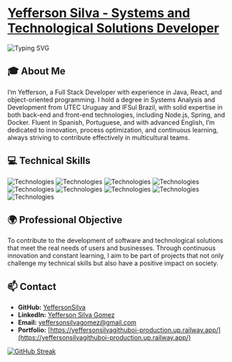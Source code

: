 # [Yefferson Silva - Systems and Technological Solutions Developer](https://yeffersonsilva.github.io/YeffersonSilva.github.oi/)

![Typing SVG](https://readme-typing-svg.herokuapp.com?color=00C4B3&lines=Welcome+to+my+Profile!;I'm+a+Systems+Developer;Creating+Innovative+Solutions;Passionate+about+Technology)

## 🎓 About Me
I’m Yefferson, a Full Stack Developer with experience in Java, React, and object-oriented programming. I hold a degree in Systems Analysis and Development from UTEC Uruguay and IFSul Brazil, with solid expertise in both back-end and front-end technologies, including Node.js, Spring, and Docker. Fluent in Spanish, Portuguese, and with advanced English, I’m dedicated to innovation, process optimization, and continuous learning, always striving to contribute effectively in multicultural teams.
## 💻 Technical Skills
  
![Technologies](https://img.shields.io/badge/Node.js-339933.svg?style=for-the-badge&logo=node.js&logoColor=white)
![Technologies](https://img.shields.io/badge/Java-007396.svg?style=for-the-badge&logo=java&logoColor=white)
![Technologies](https://img.shields.io/badge/Spring_Boot-6DB33F.svg?style=for-the-badge&logo=spring-boot)
![Technologies](https://img.shields.io/badge/Kotlin-0095D5.svg?style=for-the-badge&logo=kotlin&logoColor=white)
![Technologies](https://img.shields.io/badge/Python-3776AB.svg?style=for-the-badge&logo=python&logoColor=white)
![Technologies](https://img.shields.io/badge/AWS-232F3E.svg?style=for-the-badge&logo=amazon-aws&logoColor=white)
![Technologies](https://img.shields.io/badge/Docker-2496ED.svg?style=for-the-badge&logo=docker&logoColor=white)
![Technologies](https://img.shields.io/badge/JavaScript-F7DF1E.svg?style=for-the-badge&logo=javascript&logoColor=black)
![Technologies](https://img.shields.io/badge/React-20232A?style=for-the-badge&logo=react&logoColor=61DAFB)


## 🌍 Professional Objective
To contribute to the development of software and technological solutions that meet the real needs of users and businesses. Through continuous innovation and constant learning, I aim to be part of projects that not only challenge my technical skills but also have a positive impact on society.

## 📫 Contact
- **GitHub:** [YeffersonSilva](https://github.com/YeffersonSilva)
- **LinkedIn:** [Yefferson Silva Gomez](https://www.linkedin.com/in/yefferson-silva-gomez-82380b216)
- **Email:** yeffersonsilvagomez@gmail.com
- **Portfolio:** [https://yeffersonsilvagithuboi-production.up.railway.app/](https://yeffersonsilvagithuboi-production.up.railway.app/)

[![GitHub Streak](http://github-readme-streak-stats.herokuapp.com?user=YeffersonSilva&theme=default)](https://git.io/streak-stats)
